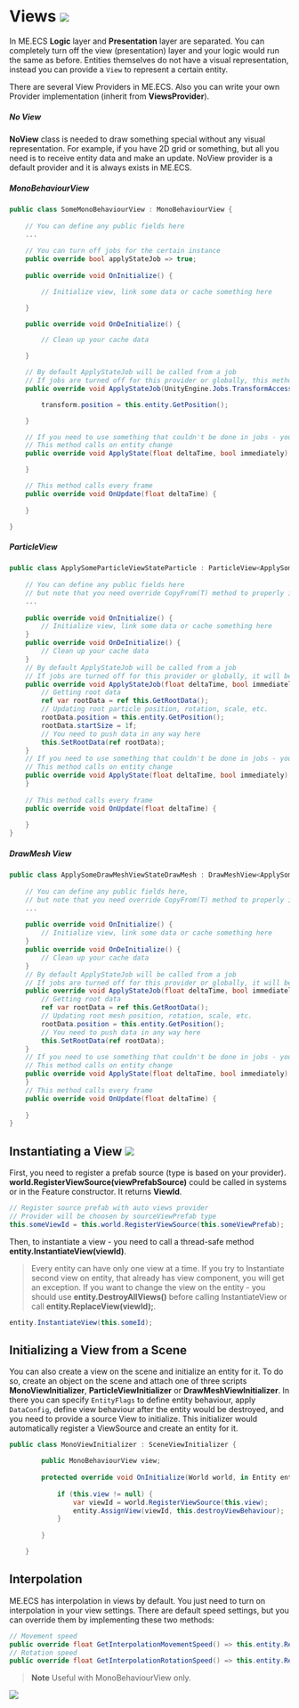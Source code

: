 # Views [![](Logo-Tiny.png)](/../../#glossary)
In ME.ECS **Logic** layer and **Presentation** layer are separated. You can completely turn off the view (presentation) layer and your logic would run the same as before. Entities themselves do not have a visual representation, instead you can provide a `View` to represent a certain entity. 

There are several View Providers in ME.ECS. Also you can write your own Provider implementation (inherit from **ViewsProvider**).

##### No View
**NoView** class is needed to draw something special without any visual representation. For example, if you have 2D grid or something, but all you need is to receive entity data and make an update. NoView provider is a default provider and it is always exists in ME.ECS.

##### MonoBehaviourView
```csharp
public class SomeMonoBehaviourView : MonoBehaviourView {
        
    // You can define any public fields here
    ...
        
    // You can turn off jobs for the certain instance
    public override bool applyStateJob => true;
        
    public override void OnInitialize() {

        // Initialize view, link some data or cache something here

    }

    public override void OnDeInitialize() {

        // Clean up your cache data

    }

    // By default ApplyStateJob will be called from a job
    // If jobs are turned off for this provider or globally, this method would be skipped.
    public override void ApplyStateJob(UnityEngine.Jobs.TransformAccess transform, float deltaTime, bool immediately) {

        transform.position = this.entity.GetPosition();

    }

    // If you need to use something that couldn't be done in jobs - you could use this method
    // This method calls on entity change
    public override void ApplyState(float deltaTime, bool immediately) {

    }

    // This method calls every frame
    public override void OnUpdate(float deltaTime) {
    
    }

}
```

##### ParticleView
```csharp
public class ApplySomeParticleViewStateParticle : ParticleView<ApplySomeParticleViewStateParticle> {
        
    // You can define any public fields here
    // but note that you need override CopyFrom(T) method to properly instantiate this view from prefab
    ...
        
    public override void OnInitialize() {
        // Initialize view, link some data or cache something here
    }
    public override void OnDeInitialize() {
        // Clean up your cache data
    }
    // By default ApplyStateJob will be called from a job
    // If jobs are turned off for this provider or globally, it will be called inside the main thread.
    public override void ApplyStateJob(float deltaTime, bool immediately) {
        // Getting root data
        ref var rootData = ref this.GetRootData();
        // Updating root particle position, rotation, scale, etc.
        rootData.position = this.entity.GetPosition();
        rootData.startSize = 1f;
        // You need to push data in any way here
        this.SetRootData(ref rootData);
    }
    // If you need to use something that couldn't be done in jobs - you could use this method
    // This method calls on entity change
    public override void ApplyState(float deltaTime, bool immediately) {
    }
    
    // This method calls every frame
    public override void OnUpdate(float deltaTime) {
    
    }
}
```
##### DrawMesh View
```csharp
public class ApplySomeDrawMeshViewStateDrawMesh : DrawMeshView<ApplySomeDrawMeshViewStateDrawMesh> {
        
    // You can define any public fields here,
    // but note that you need override CopyFrom(T) method to properly instantiate this view from prefab
    ...
        
    public override void OnInitialize() {
        // Initialize view, link some data or cache something here
    }
    public override void OnDeInitialize() {
        // Clean up your cache data
    }
    // By default ApplyStateJob will be called from a job
    // If jobs are turned off for this provider or globally, it will be called inside the main thread.
    public override void ApplyStateJob(float deltaTime, bool immediately) {
        // Getting root data
        ref var rootData = ref this.GetRootData();
        // Updating root mesh position, rotation, scale, etc.
        rootData.position = this.entity.GetPosition();
        // You need to push data in any way here
        this.SetRootData(ref rootData);
    }
    // If you need to use something that couldn't be done in jobs - you could use this method
    // This method calls on entity change
    public override void ApplyState(float deltaTime, bool immediately) {
    }
    // This method calls every frame
    public override void OnUpdate(float deltaTime) {
    
    }
}
```
## Instantiating a View [![](Logo-Tiny.png)](/../../#glossary)
First, you need to register a prefab source (type is based on your provider). **world.RegisterViewSource(viewPrefabSource)** could be called in systems or in the Feature constructor. It returns **ViewId**.
```csharp
// Register source prefab with auto views provider
// Provider will be choosen by sourceViewPrefab type
this.someViewId = this.world.RegisterViewSource(this.someViewPrefab);
```
Then, to instantiate a view - you need to call a thread-safe method **entity.InstantiateView(viewId)**.
> Every entity can have only one view at a time. If you try to Instantiate second view on entity, that already has view component, you will get an exception.
> If you want to change the view on the entity - you should use **entity.DestroyAllViews()** before calling InstantiateView or call **entity.ReplaceView(viewId);**.
```csharp
entity.InstantiateView(this.someId);
```
## Initializing a View from a Scene
You can also create a view on the scene and initialize an entity for it. To do so, create an object on the scene and attach one of three scripts **MonoViewInitializer**, **ParticleViewInitializer** or **DrawMeshViewInitializer**. In there you can specify `EntityFlags` to define entity behaviour, apply `DataConfig`, define view behaviour after the entity would be destroyed, and you need to provide a source View to initialize. This initializer would automatically register a ViewSource and create an entity for it.

```csharp
public class MonoViewInitializer : SceneViewInitializer {

        public MonoBehaviourView view;
        
        protected override void OnInitialize(World world, in Entity entity) {
            
            if (this.view != null) {
                var viewId = world.RegisterViewSource(this.view);
                entity.AssignView(viewId, this.destroyViewBehaviour);
            }
            
        }

    }
```

## Interpolation
ME.ECS has interpolation in views by default. You just need to turn on interpolation in your view settings. There are default speed settings, but you can override them by implementing these two methods:
```csharp
// Movement speed
public override float GetInterpolationMovementSpeed() => this.entity.Read<YourMovementSpeedComponent>().value;
// Rotation speed
public override float GetInterpolationRotationSpeed() => this.entity.Read<YourRotationSpeedComponent>().value;
```
> **Note**
> Useful with MonoBehaviourView only.

[![](Footer.png)](/../../#glossary)
